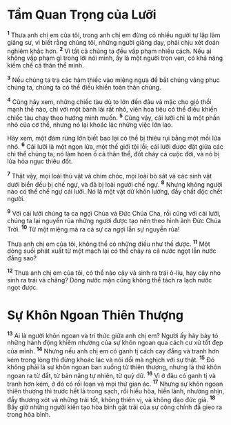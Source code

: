 # Tầm Quan Trọng của Lưỡi

<sup><b>1</b></sup> Thưa anh chị em của tôi, trong anh chị em đừng có nhiều người tự lập làm giảng sư, vì biết rằng chúng tôi, những người giảng dạy, phải chịu xét đoán nghiêm khắc hơn. <sup><b>2</b></sup> Vì tất cả chúng ta đều vấp phạm nhiều cách. Nếu ai không vấp phạm gì trong lời nói mình, ấy là một người trọn vẹn, có khả năng kiềm chế cả thân thể mình.

<sup><b>3</b></sup> Nếu chúng ta tra các hàm thiếc vào miệng ngựa để bắt chúng vâng phục chúng ta, chúng ta có thể điều khiển toàn thân chúng.

<sup><b>4</b></sup> Cũng hãy xem, những chiếc tàu dù to lớn đến đâu và mặc cho gió thổi mạnh thế nào, chỉ với một bánh lái rất nhỏ, viên hoa tiêu có thể điều khiển chiếc tàu chạy theo hướng mình muốn. <sup><b>5</b></sup> Cũng vậy, cái lưỡi chỉ là một phần nhỏ của cơ thể, nhưng nó lại khoác lác những việc lớn lao.

Hãy xem, một đám rừng lớn biết bao lại có thể bị thiêu rụi bằng một mồi lửa nhỏ. <sup><b>6</b></sup> Cái lưỡi là một ngọn lửa, một thế giới tội lỗi; cái lưỡi được đặt giữa các chi thể chúng ta; nó làm hoen ố cả thân thể, đốt cháy cả cuộc đời, và nó bị lửa hỏa ngục thiêu đốt.

<sup><b>7</b></sup> Thật vậy, mọi loài thú vật và chim chóc, mọi loài bò sát và các sinh vật dưới biển đều bị chế ngự, và đã bị loài người chế ngự. <sup><b>8</b></sup> Nhưng không người nào có thể chế ngự cái lưỡi. Nó là một vật dữ khôn lường, đầy chất độc chết người.

<sup><b>9</b></sup> Với cái lưỡi chúng ta ca ngợi Chúa và Ðức Chúa Cha, rồi cũng với cái lưỡi, chúng ta lại nguyền rủa những người được tạo nên theo hình ảnh Ðức Chúa Trời. <sup><b>10</b></sup> Từ một miệng mà ra cả sự ca ngợi lẫn sự nguyền rủa!

Thưa anh chị em của tôi, không thể có những điều như thế được. <sup><b>11</b></sup> Một dòng suối phát xuất từ một mạch lại có thể chảy ra cả nước ngọt lẫn nước đắng sao?

<sup><b>12</b></sup> Thưa anh chị em của tôi, có thể nào cây vả sinh ra trái ô-liu, hay cây nho sinh ra trái vả chăng? Dòng nước mặn cũng không thể tách ra lạch nước ngọt được.

# Sự Khôn Ngoan Thiên Thượng

<sup><b>13</b></sup> Ai là người khôn ngoan và trí thức giữa anh chị em? Người ấy hãy bày tỏ những hành động khiêm nhường của sự khôn ngoan qua cách cư xử tốt đẹp của mình. <sup><b>14</b></sup> Nhưng nếu anh chị em có ganh tị cách cay đắng và tranh hơn kém trong lòng thì đừng khoác lác và nói dối mà nghịch với sự thật. <sup><b>15</b></sup> Ðó không phải là sự khôn ngoan ban xuống từ thiên thượng, nhưng là thứ khôn ngoan ra từ đất, từ bản năng tự nhiên, từ quỷ dữ. <sup><b>16</b></sup> Vì ở đâu có ganh tị và tranh hơn kém, ở đó có rối loạn và mọi thứ gian ác. <sup><b>17</b></sup> Nhưng sự khôn ngoan thiên thượng thì trước hết là trong sạch, rồi hiếu hòa, hiền lành, nhường nhịn, đầy thương xót và những trái tốt, không thiên vị, và không đạo đức giả. <sup><b>18</b></sup> Bấy giờ những người kiến tạo hòa bình gặt trái của sự công chính đã gieo ra trong hòa bình.
